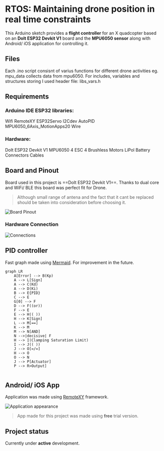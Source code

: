 # RTOS: Maintaining drone position in real time constraints

This Arduino sketch provides a **flight controller** for an X quadcopter based on an **DoIt ESP32 Devkit V1** board and the **MPU6050 sensor** along with Android/ iOS application for controlling it.



## Files

Each .ino script consisnt of varius functions for different drone activities eg. mpu_data collects data from mpu6050.
For includes, variables and structures storing I used header file: libs_vars.h

## Requirements
### Arduino IDE ESP32 libraries:
Wifi
RemoteXY
ESP32Servo
I2Cdev
AutoPID
MPU6050_6Axis_MotionApps20
Wire

### Hardware:
DoIt ESP32 Devkit V1
MPU6050
4 ESC
4 Brushless Motors
LiPol Battery
Connectors
Cables

## Board and Pinout

Board used in this project is ==DoIt ESP32 Devkit V1==.
Thanks to dual core and WiFi/ BLE this board was perfect fit for Drone.
> Although small range of antena and the fact that it cant be replaced should be taken into consideration before choosing it.

![Board Pinout](https://photos.app.goo.gl/BrkvT7EPfsxajjn17)




### Hardware Connection

![Connections](https://photos.app.goo.gl/WN4FYiuVuwnd45sR8)



## PID controller

Fast graph made using [Mermaid](https://mermaidjs.github.io/). For improvement in the future.


```mermaid
graph LR
    A[Error] --> B(Kp)
    A --> L[Sign]
	A --> C(Kd)
	A --> D(Ki)
	B --> E{PID}
	C --> E
	G[0] --> F
	D --> F((or))
	F --> E
	E --> H(( ))
	H --> K[Sign]
	L --> M[==]
	K --> M
	M --> N[AND]
	N -->|decisive| F
	H --> I(Clamping Saturation Limit)
	I --> J(( ))
	J --> O[=/=]
	H --> O
	O --> N
	J --> P[Actuator]
	P --> R>Output]
	
```


## Android/ iOS App

Application was made using [RemoteXY](http://remotexy.com/en/) framework.

![Application appearance](https://photos.app.goo.gl/x6Mm86kQ2E3135x17)

> App made for this project was made using **free** trial version.




## Project status

Currently under **active** development.



